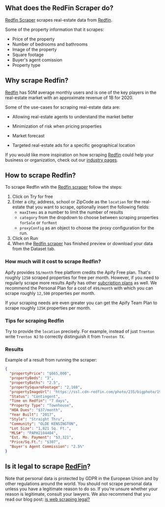 ## What does the RedFin Scraper do?

[Redfin Scraper](https://apify.com/irhel/redfin-scraper) scrapes real-estate data from [Redfin](https://www.redfin.com/).

Some of the property information that it scrapes:

* Price of the property
* Number of bedrooms and bathrooms
* Image of the property
* Square footage
* Buyer's agent comission
* Property type

## Why scrape Redfin?

[Redfin](https://www.redfin.com/) has 50M average monthly users and is one of the key players in the real-estate market with an approximate revenue of 1B for 2020.

Some of the use-cases for scraping real-estate data are:

- Allowing real-estate agents to understand the market better

- Minimization of risk when pricing properties 


- Market forecast

- Targeted real-estate ads for a specific geographical location

If you would like more inspiration on how scraping [Redfin](https://www.redfin.com/) could help your business or organization, check out our [industry pages](https://apify.com/industries).



## How to scrape Redfin?

To scrape Redfin wtih the [Redfin scraper](https://apify.com/irhel/redfin-scraper) follow the steps:

1. Click on Try for free
2. Enter a city, address, school or ZipCode as the `location` for the real-estate that you want to scrape, optionally insert the following fields:
 	- `maxItems` as a number to limit the number of results
 	- `category` from the dropdown to choose between scraping properties `forSale` or `forRent`
 	- `proxyConfig` as an object to choose the proxy configuration for the run.
3. Click on Run
4. When the [Redfin scraper](https://apify.com/irhel/redfin-scraper) has finished preview or download your data from the Dataset tab.



### How much will it cost to scrape Redfin?

Apify provides `5$/month` free platform credits the Apify Free plan. That's roughly `1250` scraped properties for free per month. However, if you need to regularly scrape more results Apify has other [subcription plans](https://apify.com/pricing) as well. We recommend the Personal Plan for a cost of `49$/month` with which you can scrape roughly `12,500` properties per month.

If your scraping needs are even greater you can get the Apify Team Plan to scrape roughly `125K` properties per month. 

### Tips for scraping Redfin

Try to provide the `location` precisely. For example, instead of just `Trenton` write `Trenton NJ` to correctly distinguish it from `Trenton TX`. 

### Results

Example of a result from running the scraper:

```json
{
  "propertyPrice": "$665,000",
  "propertyBeds": "3",
  "propertyBaths": "2.5",
  "propertySquareFootage": "2,169",
  "propertyImageUrl": "https://ssl.cdn-redfin.com/photo/235/bigphoto/194/PAPH2108194_0.jpg",
  "Status": "Contingent",
  "Time on Redfin": "7 days",
  "Property Type": "Townhouse",
  "HOA Dues": "$37/month",
  "Year Built": "2017",
  "Style": "Straight Thru",
  "Community": "OLDE KENSINGTON",
  "Lot Size": "1,821 Sq. Ft.",
  "MLS#": "PAPH2104404",
  "Est. Mo. Payment": "$3,321",
  "Price/Sq.Ft.": "$307",
  "Buyer's Agent Commission": "2.5%"
}
```



## Is it legal to scrape [RedFin](https://blog.apify.com/is-web-scraping-legal/)?
Note that personal data is protected by GDPR in the European Union and by other regulations around the world. You should not scrape personal data unless you have a legitimate reason to do so. If you're unsure whether your reason is legitimate, consult your lawyers. We also recommend that you read our blog post: [is web scraping legal?](https://blog.apify.com/is-web-scraping-legal/)
